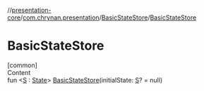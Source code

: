 //[presentation-core](../../../index.md)/[com.chrynan.presentation](../index.md)/[BasicStateStore](index.md)/[BasicStateStore](-basic-state-store.md)



# BasicStateStore  
[common]  
Content  
fun <[S](index.md) : [State](../-state/index.md)> [BasicStateStore](-basic-state-store.md)(initialState: [S](index.md)? = null)  



